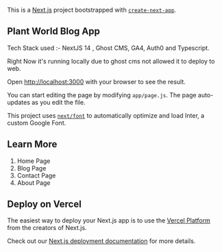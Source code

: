 This is a [Next.js](https://nextjs.org/) project bootstrapped with [`create-next-app`](https://github.com/vercel/next.js/tree/canary/packages/create-next-app).

## Plant World Blog App

Tech Stack used :- NextJS 14 , Ghost CMS, GA4, Auth0 and Typescript.

Right Now it's running locally due to ghost cms not allowed it to deploy to web.

Open [http://localhost:3000](http://localhost:3000) with your browser to see the result.

You can start editing the page by modifying `app/page.js`. The page auto-updates as you edit the file.

This project uses [`next/font`](https://nextjs.org/docs/basic-features/font-optimization) to automatically optimize and load Inter, a custom Google Font.

## Learn More
1) Home Page
2) Blog Page
3) Contact Page
4) About Page

## Deploy on Vercel

The easiest way to deploy your Next.js app is to use the [Vercel Platform](https://vercel.com/new?utm_medium=default-template&filter=next.js&utm_source=create-next-app&utm_campaign=create-next-app-readme) from the creators of Next.js.

Check out our [Next.js deployment documentation](https://nextjs.org/docs/deployment) for more details.

<!-- Google tag (gtag.js) -->
<!-- <script async src="https://www.googletagmanager.com/gtag/js?id=G-3BQ6L4WSHE"></script>
<script>
  window.dataLayer = window.dataLayer || [];
  function gtag(){dataLayer.push(arguments);}
  gtag('js', new Date());

  gtag('config', 'G-3BQ6L4WSHE');
</script> -->


<!-- for delete cookies we need to create use action.js in which we have to delete and add cookies -->


<!-- NEXT_PUBLIC <-- is used in .env.local before declaring variable -->
